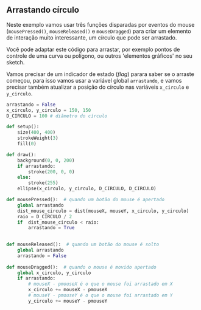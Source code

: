 ## Arrastando círculo

Neste exemplo vamos usar três funções disparadas por eventos do mouse (`mousePressed()`, `mouseReleased()` e `mouseDragged`) para criar um elemento de interação muito interessante, um círculo que pode ser arrastado.

Você pode adaptar este código para arrastar, por exemplo pontos de controle de uma curva ou polígono, ou outros 'elementos gráficos' no seu sketch. 

Vamos precisar de um indicador de estado (*flag*) parara saber se o arraste começou, para isso vamos usar a variável global `arrastando`, e vamos precisar também atualizar a posição do círculo nas variáveis `x_circulo` e `y_circulo`.

```python
arrastando = False
x_circulo, y_circulo = 150, 150
D_CIRCULO = 100 # diâmetro do círculo

def setup():
    size(400, 400)
    strokeWeight(3)
    fill(0)

def draw():
    background(0, 0, 200)
    if arrastando:
        stroke(200, 0, 0)
    else:
        stroke(255)
    ellipse(x_circulo, y_circulo, D_CIRCULO, D_CIRCULO)

def mousePressed():  # quando um botão do mouse é apertado
    global arrastando
    dist_mouse_circulo = dist(mouseX, mouseY, x_circulo, y_circulo)
    raio = D_CIRCULO / 2
    if  dist_mouse_circulo < raio:
        arrastando = True

    
def mouseReleased():  # quando um botão do mouse é solto
    global arrastando
    arrastando = False
    
def mouseDragged():  # quando o mouse é movido apertado
    global x_circulo, y_circulo
    if arrastando:
        # mouseX - pmouseX é o que o mouse foi arrastado em X
        x_circulo += mouseX - pmouseX
        # mouseY - pmouseY é o que o mouse foi arrastado em Y
        y_circulo += mouseY - pmouseY    
```
